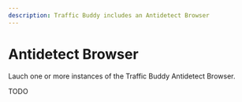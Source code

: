 ```yaml
---
description: Traffic Buddy includes an Antidetect Browser
---
```


# Antidetect Browser

Lauch one or more instances of the Traffic Buddy Antidetect Browser.

TODO
